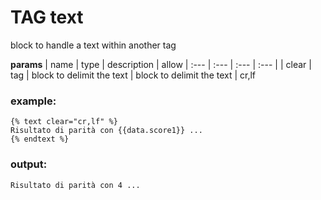 
# TAG text

block to handle a text within another tag


**params**
    | name | type  | description | allow
    | :--- | :---  | :---        | :---       |
    | clear | tag  | block to delimit the text  |  block to delimit the text  | cr,lf



### example:
```
{% text clear="cr,lf" %}
Risultato di parità con {{data.score1}} ...
{% endtext %}

```

### output:
```
Risultato di parità con 4 ...

```


